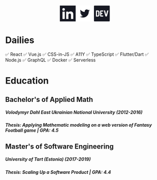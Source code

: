 <p align="center">
<a href="https://www.linkedin.com/in/lexswed/"><img src="static/linkedin.svg" height="50px"/></a>
<a href="https://twitter.com/lexswed"><img src="static/twitter.svg" height="50px"/></a>
<a href="https://dev.to/lexswed"><img src="static/devto.svg" height="50px"/></a>
</p>

# Dailies

✅ React
✅ Vue.js
✅ CSS-in-JS
✅ A11Y
✅ TypeScript
✅ Flutter/Dart
✅ Node.js
✅ GraphQL
✅ Docker
✅ Serverless

# Education

## Bachelor's of Applied Math

##### Volodymyr Dahl East Ukrainian National University (2012-2016)

##### Thesis: Applying Mathematic modeling on a web version of Fantasy Football game | GPA: 4.5

## Master's of Software Engineering

##### University of Tart (Estonia) (2017-2019)

##### Thesis: Scaling Up a Software Product | GPA: 4.4
